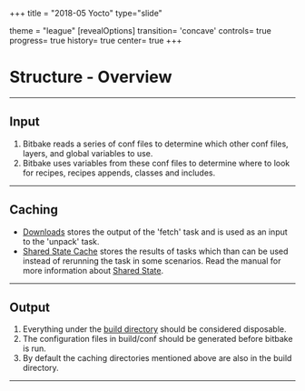 +++
title = "2018-05 Yocto"
type="slide"

theme = "league"
[revealOptions]
transition= 'concave'
controls= true
progress= true
history= true
center= true
+++

# Structure - Overview

___

## Input

1. Bitbake reads a series of conf files to determine which other conf files,
   layers, and global variables to use.
2. Bitbake uses variables from these conf files to determine where to look for
   recipes, recipes appends, classes and includes.

___

## Caching

- [Downloads](https://www.yoctoproject.org/docs/latest/mega-manual/mega-manual.html#structure-build-downloads)
  stores the output of the 'fetch' task and is used as an input to the 'unpack'
  task.
- [Shared State Cache](https://www.yoctoproject.org/docs/latest/mega-manual/mega-manual.html#structure-build-sstate-cache)
  stores the results of tasks which than can be used instead of rerunning the
  task in some scenarios. Read the manual for more information about
  [Shared State](https://www.yoctoproject.org/docs/latest/mega-manual/mega-manual.html#shared-state).

___

## Output

1. Everything under the
   [build directory](https://www.yoctoproject.org/docs/latest/mega-manual/mega-manual.html#structure-build)
   should be considered disposable.
2. The configuration files in build/conf should be generated before bitbake is
   run.
3. By default the caching directories mentioned above are also in the build
   directory.

---

